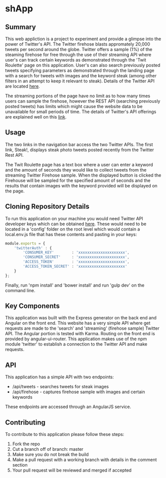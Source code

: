 # shApp

## Summary

This web appliction is a project to experiment and provide a glimpse into the power of Twitter's API. The Twitter firehose blasts appromately 20,000 tweets per second around the globe. Twitter offers a sample (1%) of the steaming firehose for free through the use of their streaming API where user's can track certain keywords as demonstrated through the 'Twit Roulette' page on this application. User's can also search previously posted tweets specifying parameters as demonstrated through the landing page with a search for tweets with images and the keyword steak (among other filters in an attempt to keep it relevant to steak). Details of the Twitter API are located [here](https://dev.twitter.com/overview/documentation).

The streaming portions of the page have no limit as to how many times users can sample the firehose, however the REST API (searching previously posted tweets) has limits which might cause the website data to be unavailable for small periods of time. The details of Twitter's API offerings are explained well on this [link](http://brnrd.me/twitter-apis-vs-twitter-firehose/).

## Usage

The two links in the navigation bar access the two Twitter APIs. The first link, Steak!, displays steak photo tweets posted recently from the Twitter Rest API.

The Twit Roulette page has a text box where a user can enter a keyword and the amount of seconds they would like to collect tweets from the streaming Twitter Firehose sample.  When the displayed button is clicked the Firehouse will be sampled for the specified amount of seconds and the results that contain images with the keyword provided will be displayed on the page.

## Cloning Repository Details

To run this application on your machine you would need Twitter API developer keys which can be obtained [here](https://apps.twitter.com/apps). These would need to be located in a 'config' folder on the root level which would contain a local.env.js file that has these contents and pasting in your keys:

```javascript
module.exports = {
    'twitterAuth' : {
        'CONSUMER_KEY'        : 'xxxxxxxxxxxxxxxxxxxxx',
        'CONSUMER_SECRET'     : 'xxxxxxxxxxxxxxxxxxxxx',
        'ACCESS_TOKEN'        : 'xxxxxxxxxxxxxxxxxxxxx',
        'ACCESS_TOKEN_SECRET' : 'xxxxxxxxxxxxxxxxxxxxx'
    }
};
```
Finally, run 'npm install' and 'bower install' and run 'gulp dev' on the command line. 

## Key Components

This application was built with the Express generator on the back end and Angular on the front end. This website has a very simple API where get requests are made to the 'search' and 'streaming' (firehose sample) Twitter API. The Angular portion is tested with Karma. Routing on the front end is provided by angular-ui-router. This application makes use of the npm module 'twitter' to establish a connection to the Twitter API and make requests.

## API

This application has a simple API with two endpoints:

* /api/tweets - searches tweets for steak images
* /api/firehose - captures firehose sample with images and certain keywords

These endpoints are accessed through an AngularJS service.

## Contributing

To contribute to this application please follow these steps:

1.  Fork the repo
2.  Cut a branch off of branch: master
3.  Make sure you do not break the build
4.  Make a pull request with a working branch with details in the comment section
5.  Your pull request will be reviewed and merged if accepted 






